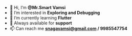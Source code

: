 - 👋 Hi, I’m **@Mr.Smart Vamsi**
- 👀 I’m interested in **Exploring and Debugging**
- 🌱 I’m currently learning **Flutter**
- 💞️ Always available for **support**
- 📫 Can reach me **snagavamsi@gmail.com / 9985547754**

<!---
snagavamsi/snagavamsi is a ✨ special ✨ repository because its `README.md` (this file) appears on your GitHub profile.
You can click the Preview link to take a look at your changes.
--->
